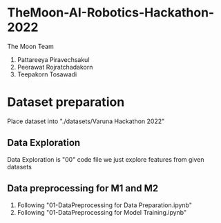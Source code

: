 ﻿# TheMoon-AI-Robotics-Hackathon-2022
The Moon Team
1. Pattareeya Piravechsakul
2. Peerawat Rojratchadakorn
3. Teepakorn Tosawadi 

# Dataset preparation
Place dataset into "./datasets/Varuna Hackathon 2022"

## Data Exploration
Data Exploration is "00" code file we just explore features from given datasets

## Data preprocessing for M1 and M2
1. Following "01-DataPreprocessing for Data Preparation.ipynb"
2. Following "01-DataPreprocessing for Model Training.ipynb"